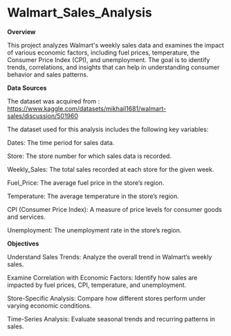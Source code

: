 # Walmart_Sales_Analysis
**Overview**

This project analyzes Walmart's weekly sales data and examines the impact of various economic factors, including fuel prices, temperature, the Consumer Price Index (CPI), and unemployment. The goal is to identify trends, correlations, and insights that can help in understanding consumer behavior and sales patterns.


**Data Sources**

The dataset was acquired from : https://www.kaggle.com/datasets/mikhail1681/walmart-sales/discussion/501960

The dataset used for this analysis includes the following key variables:


Dates: The time period for sales data.

Store: The store number for which sales data is recorded.

Weekly_Sales: The total sales recorded at each store for the given week.

Fuel_Price: The average fuel price in the store’s region.

Temperature: The average temperature in the store’s region.

CPI (Consumer Price Index): A measure of price levels for consumer goods and services.

Unemployment: The unemployment rate in the store’s region.


**Objectives**

Understand Sales Trends: Analyze the overall trend in Walmart’s weekly sales.

Examine Correlation with Economic Factors: Identify how sales are impacted by fuel prices, CPI, temperature, and unemployment.

Store-Specific Analysis: Compare how different stores perform under varying economic conditions.

Time-Series Analysis: Evaluate seasonal trends and recurring patterns in sales.
